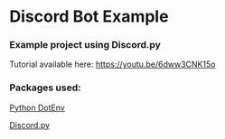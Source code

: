 # Discord Bot Example

### Example project using Discord.py

Tutorial available here: https://youtu.be/6dww3CNK15o

### Packages used:

[Python DotEnv](https://github.com/theskumar/python-dotenv)

[Discord.py](https://github.com/Rapptz/discord.py)
